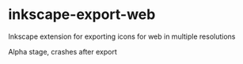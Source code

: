 # inkscape-export-web
Inkscape extension for exporting icons for web in multiple resolutions

Alpha stage, crashes after export
